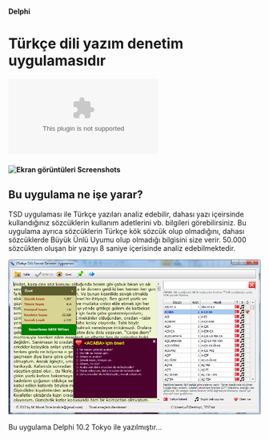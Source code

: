 #### Delphi 
# Türkçe dili yazım denetim uygulamasıdır
#### ![Setup dosyasını indirmek için tıklayın...](https://github.com/mdicle/YaziDenetim/raw/master/Setup/tsd_setup.exe)
#### ![Ekran görüntüleri Screenshots](https://github.com/mdicle/YaziDenetim/wiki/Ekran-görüntüleri-Screenshots)
## Bu uygulama ne işe yarar?
TSD uygulaması ile Türkçe yazıları analiz edebilir, dahası yazı içeirsinde kullandığınız sözcüklerin kullanım adetlerini vb. bilgileri görebilirsiniz. Bu uygulama ayrıca sözcüklerin Türkçe kök sözcük olup olmadığını, dahası sözcüklerde Büyük Ünlü Uyumu olup olmadığı bilgisini size verir. 50.000 sözcükten oluşan bir yazıyı 8 saniye içerisinde analiz edebilmektedir.

![TSD Türkçe dili denetim uygulaması](https://raw.githubusercontent.com/mdicle/YaziDenetim/master/Screenshots/ss01.png)

Bu uygulama Delphi 10.2 Tokyo ile yazılmıştır...


